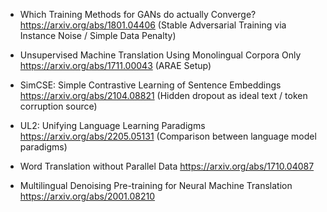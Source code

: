 - Which Training Methods for GANs do actually Converge? https://arxiv.org/abs/1801.04406 (Stable Adversarial Training via Instance Noise / Simple Data Penalty)
- Unsupervised Machine Translation Using Monolingual Corpora Only https://arxiv.org/abs/1711.00043 (ARAE Setup)
- SimCSE: Simple Contrastive Learning of Sentence Embeddings https://arxiv.org/abs/2104.08821 (Hidden dropout as ideal text / token corruption source)
- UL2: Unifying Language Learning Paradigms https://arxiv.org/abs/2205.05131 (Comparison between language model paradigms)

- Word Translation without Parallel Data https://arxiv.org/abs/1710.04087
- Multilingual Denoising Pre-training for Neural Machine Translation https://arxiv.org/abs/2001.08210